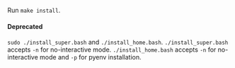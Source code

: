 Run `make install`.


#### Deprecated
`sudo ./install_super.bash` and `./install_home.bash`.
`./install_super.bash` accepts `-n` for no-interactive mode.
`./install_home.bash` accepts `-n` for no-interactive mode and `-p` for pyenv installation.
